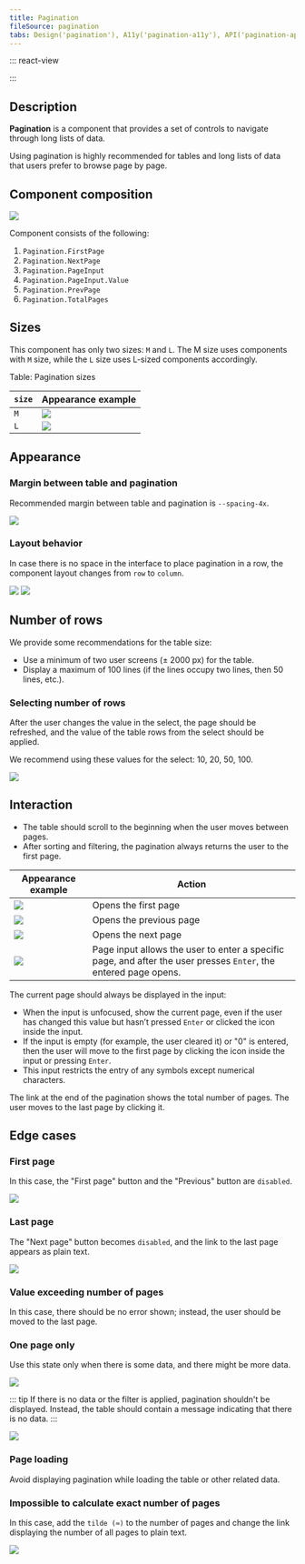 ```yaml
---
title: Pagination
fileSource: pagination
tabs: Design('pagination'), A11y('pagination-a11y'), API('pagination-api'), Example('pagination-code'), Changelog('pagination-changelog')
---
```


::: react-view

<script lang="tsx">
import React from 'react';

import Pagination from '@semcore/ui/pagination';
import PlaygroundGeneration from '@components/PlaygroundGeneration';

const App = PlaygroundGeneration(
  (createGroupWidgets) => {
    const { onChange, text } = createGroupWidgets('Pagination');

    const currentPage = text({
      key: 'currentPage',
      defaultValue: 1,
      label: 'CurrentPage',
    });

    const totalPages = text({
      key: 'totalPages',
      defaultValue: 122360,
      label: 'TotalPages',
    });

    return (
      <Pagination
        currentPage={currentPage}
        onCurrentPageChange={(value) => onChange('currentPage', value)}
        totalPages={Number(totalPages)}
      />
    );
  },
  {
    filterProps: ['onChange'],
  },
);
</script>

:::

## Description

**Pagination** is a component that provides a set of controls to navigate through long lists of data.

Using pagination is highly recommended for tables and long lists of data that users prefer to browse page by page.

## Component composition

![](static/pagination-composition.png)

Component consists of the following:

1. `Pagination.FirstPage`
2. `Pagination.NextPage`
3. `Pagination.PageInput`
4. `Pagination.PageInput.Value`
5. `Pagination.PrevPage`
6. `Pagination.TotalPages`

## Sizes

This component has only two sizes: `M` and `L`. The M size uses components with `M` size, while the `L` size uses L-sized components accordingly.

Table: Pagination sizes

| `size` | Appearance example     |
| ------ | ---------------------- |
| `M`    | ![](static/m-size.png) |
| `L`    | ![](static/l-size.png) |

## Appearance

### Margin between table and pagination

Recommended margin between table and pagination is `--spacing-4x`.

![](static/margin-top.png)

### Layout behavior

In case there is no space in the interface to place pagination in a row, the component layout changes from `row` to `column`.

![](static/pagination-layout-m.png)
![](static/pagination-layout-l.png)

## Number of rows

We provide some recommendations for the table size:

- Use a minimum of two user screens (± 2000 px) for the table.
- Display a maximum of 100 lines (if the lines occupy two lines, then 50 lines, etc.).

### Selecting number of rows

After the user changes the value in the select, the page should be refreshed, and the value of the table rows from the select should be applied.

We recommend using these values for the select: 10, 20, 50, 100.

![](static/page-select.png)

## Interaction

- The table should scroll to the beginning when the user moves between pages.
- After sorting and filtering, the pagination always returns the user to the first page.

| Appearance example                 | Action                                                                                                           |
| ---------------------------------- | ---------------------------------------------------------------------------------------------------------------- |
| ![](static/secondary-button.png)   | Opens the first page                                                                                             |
| ![](static/secondary-button-2.png) | Opens the previous page                                                                                          |
| ![](static/primary-button.png)     | Opens the next page                                                                                              |
| ![](static/steps.png)              | Page input allows the user to enter a specific page, and after the user presses `Enter`, the entered page opens. |

The current page should always be displayed in the input:

- When the input is unfocused, show the current page, even if the user has changed this value but hasn’t pressed `Enter` or clicked the icon inside the input.
- If the input is empty (for example, the user cleared it) or "0" is entered, then the user will move to the first page by clicking the icon inside the input or pressing `Enter`.
- This input restricts the entry of any symbols except numerical characters.

The link at the end of the pagination shows the total number of pages. The user moves to the last page by clicking it.

## Edge cases

### First page

In this case, the "First page" button and the "Previous" button are `disabled`.

![](static/first-page.png)

### Last page

The "Next page" button becomes `disabled`, and the link to the last page appears as plain text.

![](static/last-page.png)

### Value exceeding number of pages

In this case, there should be no error shown; instead, the user should be moved to the last page.

### One page only

Use this state only when there is some data, and there might be more data.

![](static/one-page.png)

::: tip
If there is no data or the filter is applied, pagination shouldn't be displayed. Instead, the table should contain a message indicating that there is no data.
:::

![](static/empty-yes-no.png)

### Page loading

Avoid displaying pagination while loading the table or other related data.

### Impossible to calculate exact number of pages

In this case, add the `tilde (≈)` to the number of pages and change the link displaying the number of all pages to plain text.

![](static/undefined-number.png)
